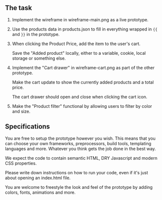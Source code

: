 ## The task

1. Implement the wireframe in wireframe-main.png as a live prototype.
2. Use the products data in products.json to fill in everything wrapped in `{{` and `}}` in the prototype.
3. When clicking the Product Price, add the item to the user's cart.

    Save the "Added product" locally, either to a variable, cookie, local storage or something else.

4. Implement the "Cart drawer" in wireframe-cart.png as part of the other prototype.

    Make the cart update to show the currently added products and a total price.

    The cart drawer should open and close when clicking the cart icon.

5. Make the "Product filter" functional by allowing users to filter by color and size.

## Specifications

You are free to setup the prototype however you wish. This means that you can choose your own frameworks, preprocessors, build tools, templating languages and more. Whatever you think gets the job done in the best way.

We expect the code to contain semantic HTML, DRY Javascript and modern CSS properties.

Please write down instructions on how to run your code, even if it's just about opening an index.html file.

You are welcome to freestyle the look and feel of the prototype by adding colors, fonts, animations and more.
